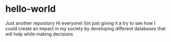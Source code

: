 # hello-world
Just another repository
Hi everyone! 
I{m just giving it a try to see how I could create an impact in my society by developing different databases that will help while making decisions
